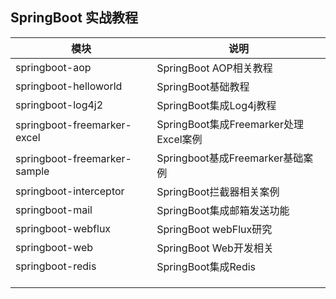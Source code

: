 ## SpringBoot 实战教程


|  模块   | 说明  |
|  ----  | ----  |
| springboot-aop  | SpringBoot AOP相关教程 |
| springboot-helloworld  | SpringBoot基础教程 |
| springboot-log4j2 | SpringBoot集成Log4j教程 |
| springboot-freemarker-excel | SpringBoot集成Freemarker处理Excel案例 |
| springboot-freemarker-sample | Springboot基成Freemarker基础案例 |
| springboot-interceptor | SpringBoot拦截器相关案例 |
| springboot-mail | SpringBoot集成邮箱发送功能 |
| springboot-webflux | SpringBoot webFlux研究 |
| springboot-web | SpringBoot Web开发相关 |
| springboot-redis | SpringBoot集成Redis |
|  |  |
|  |  |
|  |  |
